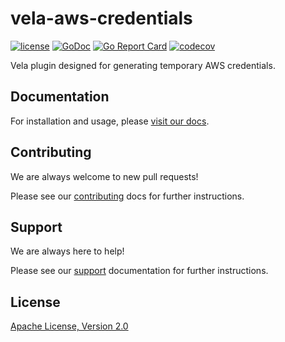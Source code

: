 # vela-aws-credentials

[![license](https://img.shields.io/crates/l/gl.svg)](../LICENSE)
[![GoDoc](https://godoc.org/github.com/Cargill/vela-aws-credentials?status.svg)](https://godoc.org/github.com/Cargill/vela-aws-credentials)
[![Go Report Card](https://goreportcard.com/badge/Cargill/vela-aws-credentials)](https://goreportcard.com/report/Cargill/vela-aws-credentials)
[![codecov](https://codecov.io/gh/Cargill/vela-aws-credentials/branch/main/graph/badge.svg)](https://codecov.io/gh/Cargill/vela-aws-credentials)

Vela plugin designed for generating temporary AWS credentials.

## Documentation

For installation and usage, please [visit our docs](https://go-vela.github.io/docs).

## Contributing

We are always welcome to new pull requests!

Please see our [contributing](CONTRIBUTING.md) docs for further instructions.

## Support

We are always here to help!

Please see our [support](SUPPORT.md) documentation for further instructions.

## License

[Apache License, Version 2.0](../LICENSE)